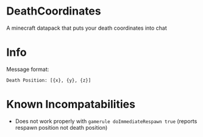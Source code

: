 # DeathCoordinates
A minecraft datapack that puts your death coordinates into chat

# Info
Message format:

```text
Death Position: [{x}, {y}, {z}]
```

# Known Incompatabilities
- Does not work properly with `gamerule doImmediateRespawn true` (reports respawn position not death position)